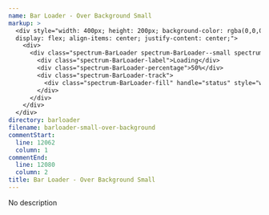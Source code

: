 ```yaml
---
name: Bar Loader - Over Background Small
markup: >
  <div style="width: 400px; height: 200px; background-color: rgba(0,0,0,0.4);
  display: flex; align-items: center; justify-content: center;">
    <div>
      <div class="spectrum-BarLoader spectrum-BarLoader--small spectrum-BarLoader--overBackground" value="50" role="progressbar" aria-valuenow="50" aria-valuemin="0" aria-valuemax="100">
        <div class="spectrum-BarLoader-label">Loading</div>
        <div class="spectrum-BarLoader-percentage">50%</div>
        <div class="spectrum-BarLoader-track">
          <div class="spectrum-BarLoader-fill" handle="status" style="width: 50%;"></div>
        </div>
      </div>
    </div>
  </div>
directory: barloader
filename: barloader-small-over-background
commentStart:
  line: 12062
  column: 1
commentEnd:
  line: 12080
  column: 2
title: Bar Loader - Over Background Small
---
```

No description